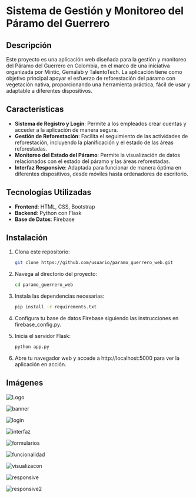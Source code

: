 # Sistema de Gestión y Monitoreo del Páramo del Guerrero

## Descripción
Este proyecto es una aplicación web diseñada para la gestión y monitoreo del Páramo del Guerrero en Colombia, en el marco de una iniciativa organizada por Mintic, Gemalab y TalentoTech. La aplicación tiene como objetivo principal apoyar el esfuerzo de reforestación del páramo con vegetación nativa, proporcionando una herramienta práctica, fácil de usar y adaptable a diferentes dispositivos.

## Características
- **Sistema de Registro y Login**: Permite a los empleados crear cuentas y acceder a la aplicación de manera segura.
- **Gestión de Reforestación**: Facilita el seguimiento de las actividades de reforestación, incluyendo la planificación y el estado de las áreas reforestadas.
- **Monitoreo del Estado del Páramo**: Permite la visualización de datos relacionados con el estado del páramo y las áreas reforestadas.
- **Interfaz Responsive**: Adaptada para funcionar de manera óptima en diferentes dispositivos, desde móviles hasta ordenadores de escritorio.

## Tecnologías Utilizadas
- **Frontend**: HTML, CSS, Bootstrap  
- **Backend**: Python con Flask  
- **Base de Datos**: Firebase

## Instalación
1. Clona este repositorio:
   ```bash
   git clone https://github.com/usuario/paramo_guerrero_web.git

2. Navega al directorio del proyecto:
   ```bash
   cd paramo_guerrero_web

3. Instala las dependencias necesarias:
   ```bash
   pip install -r requirements.txt

4. Configura tu base de datos Firebase siguiendo las instrucciones en firebase_config.py.

5. Inicia el servidor Flask:
    ```bash
    python app.py

6. Abre tu navegador web y accede a http://localhost:5000 para ver la aplicación en acción.


## Imágenes

![Logo](static/imagenes/logo_blanco.png)

![banner](imagenes_presentacion/banner.jpeg)

![login](imagenes_presentacion/login.PNG)

![interfaz](imagenes_presentacion/interfaz.PNG)

![formularios](imagenes_presentacion/formularios.PNG)

![funcionalidad](imagenes_presentacion/funcionalidad.PNG)

![visualizacon](imagenes_presentacion/visualizacon.PNG)

![responsive](imagenes_presentacion/responsive.PNG)

![responsive2](imagenes_presentacion/responsive2.PNG)